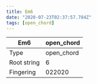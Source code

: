 ```yaml
---
title: Em6
date: "2020-07-23T02:37:57.784Z"
tags: [open_chord]
---
```


|Em6|open_chord|
|---|---|
|Type|open_chord|
|Root string|6|
|Fingering|022020|

